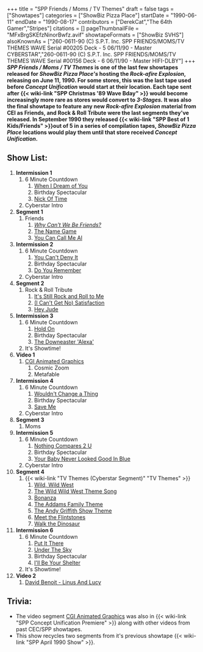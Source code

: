 +++
title = "SPP Friends / Moms / TV Themes"
draft = false
tags = ["Showtapes"]
categories = ["ShowBiz Pizza Place"]
startDate = "1990-06-11"
endDate = "1990-08-17"
contributors = ["DerekCat","The 64th Gamer","Stripes"]
citations = []
pageThumbnailFile = "MFxBrgSKEfzNinorBwfz.avif"
showtapeFormats = ["ShowBiz SVHS"]
alsoKnownAs = ["260-0611-90 (C) S.P.T. Inc. SPP FRIENDS/MOMS/TV THEMES WAVE Serial #00205 Deck - 5 06/11/90 - Master CYBERSTAR","260-0611-90 (C) S.P.T. Inc. SPP FRIENDS/MOMS/TV THEMES WAVE Serial #00156 Deck - 6 06/11/90 - Master HIFI-DLBY"]
+++
***SPP Friends / Moms / TV Themes* is one of the last few showtapes released for *ShowBiz Pizza Place's* hosting the *Rock-afire Explosion*, releasing on June 11, 1990.
For some stores, this was the last tape used before *Concept Unification* would start at their location. Each tape
sent after {{< wiki-link "SPP Christmas '89 Wave Bday" >}} would become
increasingly more rare as stores would convert to *3-Stages.*
It was also the final showtape to feature any new *Rock-afire Explosion* material from CEI as Friends, and Rock
& Roll Tribute were the last segments they've released.
In September 1990 they released {{< wiki-link "SPP Best of 1 Kids/Friends" >}}out of 5 in a series of compilation tapes, *ShowBiz Pizza Place* locations would play them
until that store received *Concept Unification*.**

## Show List:

1.  **Intermission 1**
    1.  6 Minute Countdown
        1.  [When I Dream of You](https://en.wikipedia.org/wiki/Paintings_in_My_Mind)
        2.  Birthday Spectacular
        3.  [Nick Of Time](https://en.wikipedia.org/wiki/Nick_of_Time_(song))
    2.  Cyberstar Intro
2.  **Segment 1**
    1.  Friends
        1.  *[Why Can't We Be
            Friends?](https://en.wikipedia.org/wiki/Why_Can%27t_We_Be_Friends%3F)*
        2.  [The Name Game](https://en.wikipedia.org/wiki/The_Name_Game)
        3.  [You Can Call Me Al](https://en.wikipedia.org/wiki/You_Can_Call_Me_Al)
3.  **Intermission 2**
    1.  6 Minute Countdown
        1.  [You Can't Deny It](https://en.wikipedia.org/wiki/You_Can%27t_Deny_It)
        2.  Birthday Spectacular
        3.  [Do You Remember](https://en.wikipedia.org/wiki/Do_You_Remember%3F_(Phil_Collins_song))
    2.  Cyberstar Intro
4.  **Segment 2**
    1.  Rock & Roll Tribute
        1.  [It's Still Rock and Roll
            to Me](https://en.wikipedia.org/wiki/It%27s_Still_Rock_and_Roll_to_Me)
        2.  [(I Can't Get No)
            Satisfaction](https://en.wikipedia.org/wiki/(I_Can%27t_Get_No)_Satisfaction)
        3.  [Hey Jude](https://en.wikipedia.org/wiki/Hey_Jude)
5.  **Intermission 3**
    1.  6 Minute Countdown
        1.  [Hold On](https://en.wikipedia.org/wiki/Hold_On_(Wilson_Phillips_song))
        2.  Birthday Spectacular
        3.  [The Downeaster 'Alexa'](https://en.wikipedia.org/wiki/The_Downeaster_%22Alexa%22)
    2.  It's Showtime!
6.  **Video 1**
    1.  [CGI Animated Graphics](https://en.wikipedia.org/wiki/Odyssey_Productions)
        1.  Cosmic Zoom
        2.  Metafable
7.  **Intermission 4**
    1.  6 Minute Countdown
        1.  [Wouldn't
            Change a Thing](https://en.wikipedia.org/wiki/Wouldn%27t_Change_a_Thing_(Kylie_Minogue_song))
        2.  Birthday Spectacular
        3.  [Save Me](https://en.wikipedia.org/wiki/Save_Me_(Fleetwood_Mac_song))
    2.  Cyberstar Intro
8.  **Segment 3**
    1.  Moms
9.  **Intermission 5**
    1.  6 Minute Countdown
        1.  [Nothing Compares 2 U](https://en.wikipedia.org/wiki/Nothing_Compares_2_U)
        2.  Birthday Spectacular
        3.  [Your Baby Never Looked
            Good In Blue](https://en.wikipedia.org/wiki/Your_Baby_Never_Looked_Good_in_Blue)
    2.  Cyberstar Intro
10. **Segment 4**
    1.  {{< wiki-link "TV Themes (Cyberstar Segment)" "TV Themes" >}}
        1.  [Wild, Wild West](https://en.wikipedia.org/wiki/Wild,_Wild_West_(The_Escape_Club_song))
        2.  [The Wild Wild West Theme Song](https://en.wikipedia.org/wiki/The_Wild_Wild_West)
        3.  [Bonanza](https://en.wikipedia.org/wiki/Bonanza_(song))
        4.  [The Addams Family Theme](https://en.wikipedia.org/wiki/The_Addams_Family_Theme)
        5.  [The Andy Griffith Show Theme](https://en.wikipedia.org/wiki/The_Andy_Griffith_Show)
        6.  [Meet the Flintstones](https://en.wikipedia.org/wiki/Meet_the_Flintstones)
        7.  [Walk the Dinosaur](https://en.wikipedia.org/wiki/Walk_the_Dinosaur)
11. **Intermission 6**
    1.  6 Minute Countdown
        1.  [Put It There](https://en.wikipedia.org/wiki/Put_It_There)
        2.  [Under The Sky](https://en.wikipedia.org/wiki/Brigade_(album))
        3.  Birthday Spectacular
        4.  [I'll Be Your Shelter](https://en.wikipedia.org/wiki/I%27ll_Be_Your_Shelter)
    2.  It's Showtime!
12. **Video 2**
    1.  [David Benoit - Linus And
        Lucy](https://en.wikipedia.org/wiki/This_Side_Up_(David_Benoit_album))

## Trivia:

- The video segment [CGI Animated Graphics](https://en.wikipedia.org/wiki/Odyssey_Productions) was
  also in {{< wiki-link "SPP Concept Unification Premiere" >}}
  along with other videos from past CEC/SPP showtapes.
- This show recycles two segments from it's previous showtape {{< wiki-link "SPP April 1990 Show" >}}.
